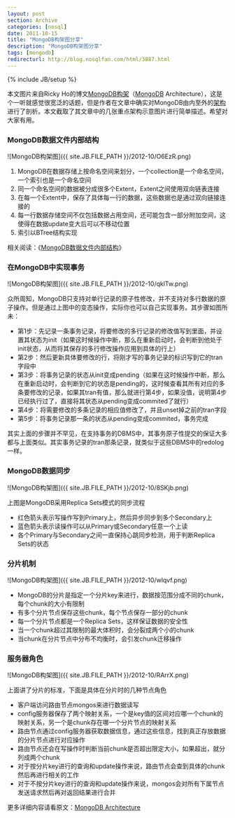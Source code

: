 ```yaml
---
layout: post
section: Archive
categories: [nosql]
date: 2011-10-15
title: "MongoDB构架图分享"
description: "MongoDB构架图分享"
tags: [mongodb]
redirecturl: http://blog.nosqlfan.com/html/3887.html
---
```

{% include JB/setup %}

本文图片来自Ricky
Ho的博文[MongoDB构架](http://horicky.blogspot.jp/2012/04/mongodb-architecture.html)（[MongoDB](http://blog.nosqlfan.com/tags/mongodb "查看 MongoDB 的全部文章")
Architecture），这是个一听就感觉很宽泛的话题，但是作者在文章中确实对MongoDB由内至外的[架构](http://blog.nosqlfan.com/tags/%e6%9e%b6%e6%9e%84 "查看 架构 的全部文章")进行了剖析。本文截取了其文章中的几张重点架构示意图片进行简单描述。希望对大家有用。

### MongoDB数据文件内部结构

![MongoDB构架图]({{ site.JB.FILE_PATH }}/2012-10/O6EzR.png)

1.  MongoDB在数据存储上按命名空间来划分，一个collection是一个命名空间，一个索引也是一个命名空间
2.  同一个命名空间的数据被分成很多个Extent，Extent之间使用双向链表连接
3.  在每一个Extent中，保存了具体每一行的数据，这些数据也是通过双向链接连接的
4.  每一行数据存储空间不仅包括数据占用空间，还可能包含一部分附加空间，这使得在数据update变大后可以不移动位置
5.  索引以BTree结构实现

相关阅读：《[MongoDB数据文件内部结构](http://blog.nosqlfan.com/html/3515.html)》

### 在MongoDB中实现事务

![MongoDB构架图]({{ site.JB.FILE_PATH }}/2012-10/qklTw.png)

众所周知，MongoDB只支持对单行记录的原子性修改，并不支持对多行数据的原子操作。但是通过上图中的变态操作，实际你也可以自己实现事务。其步骤如图所未：

-   第1步：先记录一条事务记录，将要修改的多行记录的修改值写到里面，并设置其状态为init（如果这时候操作中断，那么在重新启动时，会判断到他处于init状态，从而将其保存的多行修改操作应用到具体的行上）
-   第2步：然后更新具体要修改的行，将刚才写的事务记录的标识写到它的tran字段中
-   第3步：将事务记录的状态从init变成pending（如果在这时候操作中断，那么在重新启动时，会判断到它的状态是pending的，这时候查看其所有对应的多条要修改的记录，如果其tran有值，那么就进行第4步，如果没值，说明第4步已经执行过了，直接将其状态从pending变成commited了就行）
-   第4步：将需要修改的多条记录的相应值修改了，并且unset掉之前的tran字段
-   第5步：将事务记录那一条的状态从pending变成commited，事务完成

其实上面的步骤并不罕见，在支持事务的DBMS中，其事务原子性提交的保证大多都与上面类似。其实事务记录的tran那条记录，就类似于这些DBMS中的redolog一样。

### MongoDB数据同步

![MongoDB构架图]({{ site.JB.FILE_PATH }}/2012-10/8SKjb.png)

上图是MongoDB采用Replica Sets模式的同步流程

-   红色箭头表示写操作写到Primary上，然后异步同步到多个Secondary上
-   蓝色箭头表示读操作可以从Primary或Secondary任意一个上读
-   各个Primary与Secondary之间一直保持心跳同步检测，用于判断Replica
    Sets的状态

### 分片机制

![MongoDB构架图]({{ site.JB.FILE_PATH }}/2012-10/wlqvf.png)

-   MongoDB的分片是指定一个分片key来进行，数据按范围分成不同的chunk，每个chunk的大小有限制
-   有多个分片节点保存这些chunk，每个节点保存一部分的chunk
-   每一个分片节点都是一个Replica Sets，这样保证数据的安全性
-   当一个chunk超过其限制的最大体积时，会分裂成两个小的chunk
-   当chunk在分片节点中分布不均衡时，会引发chunk迁移操作

### 服务器角色

![MongoDB构架图]({{ site.JB.FILE_PATH }}/2012-10/RArrX.png)

上面讲了分片的标准，下面是具体在分片时的几种节点角色

-   客户端访问路由节点mongos来进行数据读写
-   config服务器保存了两个映射关系，一个是key值的区间对应哪一个chunk的映射关系，另一个是chunk存在哪一个分片节点的映射关系
-   路由节点通过config服务器获取数据信息，通过这些信息，找到真正存放数据的分片节点进行对应操作
-   路由节点还会在写操作时判断当前chunk是否超出限定大小，如果超出，就分列成两个chunk
-   对于按分片key进行的查询和update操作来说，路由节点会查到具体的chunk然后再进行相关的工作
-   对于不按分片key进行的查询和update操作来说，mongos会对所有下属节点发送请求然后再对返回结果进行合并

更多详细内容请看原文：[MongoDB Architecture](http://horicky.blogspot.jp/2012/04/mongodb-architecture.html)


